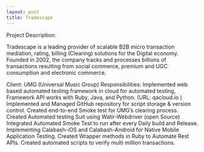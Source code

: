 ```yaml
---
layout: post
title: Tradescape 
---
```


Project Description:
	
Tradescape is a leading provider of scalable B2B micro transaction mediation, rating, billing (Clearing) solutions for the Digital economy. Founded in 2002, the company tracks and processes billions of transactions resulting from social commerce, premium and UGC consumption and electronic commerce.  

Client: UMG (Universal Music Group)
Responsibilities:
Implemented web based automated testing framework in cloud for automated testing, Framework API works with Ruby, Java, and Python.
(URL: qacloud.io )
Implemented and Managed GitHub repository for script storage & version control.
Created end-to-end Smoke test for UMG’s clearing process.
Created Automated testing Suit using Watir-Webdriver (open Source)
Integrated Automated Smoke Test to run after every Daily build and Release.
Implementing Calabash-iOS and Calabash-Android for Native Mobile Application Testing.
Created Wrapper methods in Ruby to Automate Rest APIs.
Created automated scripts to verify multi million transactions.